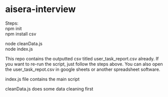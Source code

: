 # aisera-interview

Steps:   
npm init  
npm install csv  
  
node cleanData.js  
node index.js  
  
This repo contains the outputted csv titled user_task_report.csv already. If you want to re-run the script, just follow the 
steps above. You can also open the user_task_repot.csv in google sheets or another spreadsheet software. 

index.js file contains the main script

cleanData.js does some data cleaning first